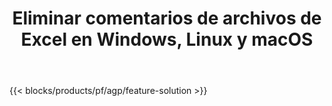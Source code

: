 ﻿---
title: Eliminar comentarios de archivos de Excel en Windows, Linux y macOS 
weight: 7730
url: /es/annotation
description: Aplicación y API gratuitas para la gestión de comentarios y anotaciones de Excel XLS, XLSX y ODS
---
{{< blocks/products/pf/agp/feature-solution >}} 

